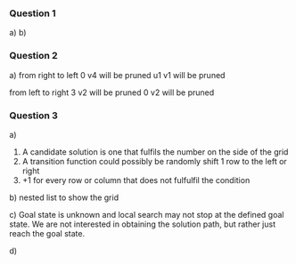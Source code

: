 ### Question 1
a) 
b) 


### Question 2
a) 
from right to left
0 v4 will be pruned
u1 v1 will be pruned

from left to right
3 v2 will be pruned
0 v2 will be pruned

### Question 3
a)
1) A candidate solution is one that fulfils the number on the side of the grid
2) A transition function could possibly be randomly shift 1 row to the left or right
3) +1 for every row or column that does not fulfulfil the condition

b) nested list to show the grid

c) Goal state is unknown and local search may not stop at the defined goal state. We are not interested in obtaining the solution path, but rather just reach the goal state.

d)  
